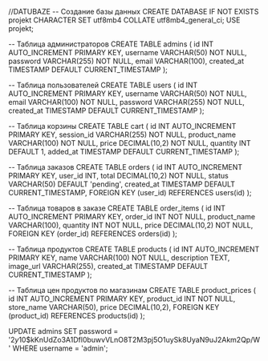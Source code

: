 //DATUBAZE 
-- Создание базы данных
CREATE DATABASE IF NOT EXISTS projekt CHARACTER SET utf8mb4 COLLATE utf8mb4_general_ci;
USE projekt;

-- Таблица администраторов
CREATE TABLE admins (
    id INT AUTO_INCREMENT PRIMARY KEY,
    username VARCHAR(50) NOT NULL,
    password VARCHAR(255) NOT NULL,
    email VARCHAR(100),
    created_at TIMESTAMP DEFAULT CURRENT_TIMESTAMP
);

-- Таблица пользователей
CREATE TABLE users (
    id INT AUTO_INCREMENT PRIMARY KEY,
    username VARCHAR(50) NOT NULL,
    email VARCHAR(100) NOT NULL,
    password VARCHAR(255) NOT NULL,
    created_at TIMESTAMP DEFAULT CURRENT_TIMESTAMP
);

-- Таблица корзины
CREATE TABLE cart (
    id INT AUTO_INCREMENT PRIMARY KEY,
    session_id VARCHAR(255) NOT NULL,
    product_name VARCHAR(100) NOT NULL,
    price DECIMAL(10,2) NOT NULL,
    quantity INT DEFAULT 1,
    added_at TIMESTAMP DEFAULT CURRENT_TIMESTAMP
);

-- Таблица заказов
CREATE TABLE orders (
    id INT AUTO_INCREMENT PRIMARY KEY,
    user_id INT,
    total DECIMAL(10,2) NOT NULL,
    status VARCHAR(50) DEFAULT 'pending',
    created_at TIMESTAMP DEFAULT CURRENT_TIMESTAMP,
    FOREIGN KEY (user_id) REFERENCES users(id)
);

-- Таблица товаров в заказе
CREATE TABLE order_items (
    id INT AUTO_INCREMENT PRIMARY KEY,
    order_id INT NOT NULL,
    product_name VARCHAR(100),
    quantity INT NOT NULL,
    price DECIMAL(10,2) NOT NULL,
    FOREIGN KEY (order_id) REFERENCES orders(id)
);

-- Таблица продуктов
CREATE TABLE products (
    id INT AUTO_INCREMENT PRIMARY KEY,
    name VARCHAR(100) NOT NULL,
    description TEXT,
    image_url VARCHAR(255),
    created_at TIMESTAMP DEFAULT CURRENT_TIMESTAMP
);

-- Таблица цен продуктов по магазинам
CREATE TABLE product_prices (
    id INT AUTO_INCREMENT PRIMARY KEY,
    product_id INT NOT NULL,
    store_name VARCHAR(50),
    price DECIMAL(10,2),
    FOREIGN KEY (product_id) REFERENCES products(id)
);


UPDATE admins 
SET password = '$2y$10$kKnUdZo3A1Dfl0buwvVLnO8T2M3pj5O1uySk8UyaN9uJ2Akm2Qp/W'
WHERE username = 'admin';

